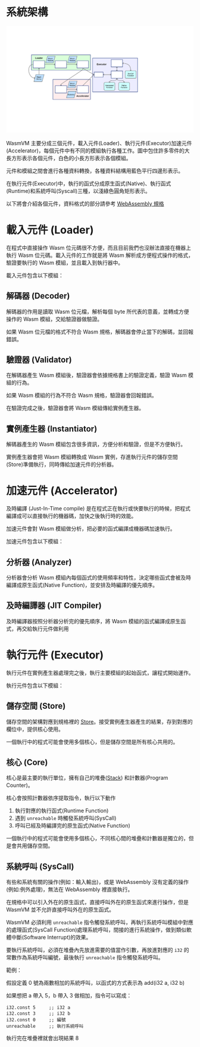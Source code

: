 # 系統架構

![](images/Structure.svg) 

WasmVM 主要分成三個元件，載入元件(Loader)、執行元件(Executor)加速元件(Accelerator)，每個元件中有不同的模組執行各種工作。圖中包住許多零件的大長方形表示各個元件，白色的小長方形表示各個模組。

元件和模組之間會進行各種資料轉換，各種資料結構用藍色平行四邊形表示。

在執行元件(Executor)中，執行的函式分成原生函式(Native)、執行函式(Runtime)和系統呼叫(Syscall)三種，以淺綠色圓角矩形表示。

以下將會介紹各個元件，資料格式的部分請參考 [WebAssembly 規格](https://webassembly.github.io/spec/core/index.html)

# 載入元件 (Loader)

在程式中直接操作 Wasm 位元碼很不方便，而且目前我們也沒辦法直接在機器上執行 Wasm 位元碼。載入元件的工作就是將 Wasm 解析成方便程式操作的格式，驗證要執行的 Wasm 模組，並且載入到執行器中。

載入元件包含以下模組：

## 解碼器 (Decoder)

解碼器的作用是讀取 Wasm 位元檔，解析每個 byte 所代表的意義，並轉成方便操作的 Wasm 模組，交給驗證器做驗證。

如果 Wasm 位元檔的格式不符合 Wasm 規格，解碼器會停止當下的解碼，並回報錯誤。

## 驗證器 (Validator)

在解碼器產生 Wasm 模組後，驗證器會依據規格書上的驗證定義，驗證 Wasm 模組的行為。

如果 Wasm 模組的行為不符合 Wasm 規格，驗證器會回報錯誤。

在驗證完成之後，驗證器會將 Wasm 模組傳給實例產生器。

## 實例產生器 (Instantiator)

解碼器產生的 Wasm 模組包含很多資訊，方便分析和驗證，但是不方便執行。

實例產生器會把 Wasm 模組轉換成 Wasm 實例，存進執行元件的儲存空間(Store)準備執行，同時傳給加速元件的分析器。

# 加速元件 (Accelerator)

及時編譯 (Just-In-Time compile) 是在程式正在執行或快要執行的時候，把程式編譯成可以直接執行的機器碼，加快之後執行時的效能。

加速元件會對 Wasm 模組做分析，把必要的函式編譯成機器碼加速執行。

加速元件包含以下模組：

## 分析器 (Analyzer)

分析器會分析 Wasm 模組內每個函式的使用頻率和特性，決定哪些函式會被及時編譯成原生函式(Native Function)，並安排及時編譯的優先順序。

## 及時編譯器 (JIT Compiler)

及時編譯器按照分析器分析完的優先順序，將 Wasm 模組的函式編譯成原生函式，再交給執行元件做利用

# 執行元件 (Executor)

執行元件在實例產生器處理完之後，執行主要模組的起始函式，讓程式開始運作。

執行元件包含以下模組：

## 儲存空間 (Store)

儲存空間的架構對應到規格裡的 [Store](https://webassembly.github.io/spec/core/exec/runtime.html#store)。接受實例產生器產生的結果，存到對應的欄位中，提供核心使用。

一個執行中的程式可能會使用多個核心，但是儲存空間是所有核心共用的。

## 核心 (Core)

核心是最主要的執行單位，擁有自己的堆疊([Stack](https://webassembly.github.io/spec/core/exec/runtime.html#stack)) 和計數器(Program Counter)。

核心會按照計數器依序提取指令，執行以下動作

1. 執行對應的執行函式(Runtime Function)
2. 遇到 `unreachable` 時觸發系統呼叫(SysCall)
3. 呼叫已經及時編譯完的原生函式(Native Function)

一個執行中的程式可能會使用多個核心，不同核心間的堆疊和計數器是獨立的，但是會共用儲存空間。

## 系統呼叫 (SysCall)

有些和系統有關的操作(例如：輸入輸出)，或是 WebAssembly 沒有定義的操作(例如:例外處理)，無法在 WebAssembly 裡直接執行。

在規格中可以引入外在的原生函式，直接呼叫外在的原生函式來進行操作，但是 WasmVM 並不允許直接呼叫外在的原生函式。

WasmVM 必須利用 `unreachable` 指令觸發系統呼叫，再執行系統呼叫模組中對應的處理函式(SysCall Function)處理系統呼叫，間接的進行系統操作，做到類似軟體中斷(Software Interrupt)的效果。

要執行系統呼叫，必須在堆疊內先放進需要的值當作引數，再放進對應的 `i32` 的常數作為系統呼叫編號，最後執行 `unreachable` 指令觸發系統呼叫。

範例：

假設定義 0 號為兩數相加的系統呼叫，以函式的方式表示為 add(i32 a, i32 b)

如果想把 a 帶入 5，b 帶入 3 做相加，指令可以寫成：

```
i32.const 5     ;; i32 a
i32.const 3     ;; i32 b
i32.const 0     ;; 編號
unreachable     ;; 執行系統呼叫
```

執行完在堆疊裡就會出現結果 8
